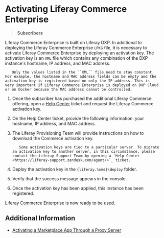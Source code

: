 # Activating Liferay Commerce Enterprise

> **Subscribers**

Liferay Commerce Enterprise is built on Liferay DXP. In additional to deploying the Liferay Commerce Enterprise `LPKG` file, it is necessary to activate Liferay Commerce Enterprise by deploying an activation key. The activation key is an `XML` file which contains any combination of the DXP instance's hostname, IP address, and MAC address.

```note::
   Only the values listed in the ``XML`` file need to stay constant. For example, the hostname and MAC address fields can be empty and the activation key is registered based on only the IP address. This is very important if Liferay Commerce Enterprise is deployed on DXP Cloud or on Docker because the MAC address cannot be controlled.
```

1. Once the subscriber has purchased the additional Liferay Commerce offering, open a [Help Center](https://liferay-support.zendesk.com/agent/) ticket and request the Liferay Commerce activation key.
1. On the Help Center ticket, provide the following information: your hostname, IP address, and MAC address.
1. The Liferay Provisioning Team will provide instructions on how to download the Commerce activation key.

    ```tip::
       Some activation keys are tied to a particular server. To migrate an activation key to another server, in this circumstance, please contact the Liferay Support Team by opening a `Help Center <https://liferay-support.zendesk.com/agent/>`_ ticket.
    ```

1. Deploy the activation key in the `{liferay.home}\deploy` folder.
1. Verify that the success message appears in the console.
1. Once the activation key has been applied, this instance has been registered.

Liferay Commerce Enterprise is now ready to be used.

## Additional Information

* [Activating a Marketplace App Through a Proxy Server](https://help.liferay.com/hc/en-us/articles/360018427391)

